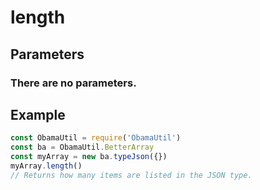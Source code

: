 # length
## Parameters
### There are no parameters.
## Example
```javascript
const ObamaUtil = require('ObamaUtil')
const ba = ObamaUtil.BetterArray
const myArray = new ba.typeJson({})
myArray.length()
// Returns how many items are listed in the JSON type.
```